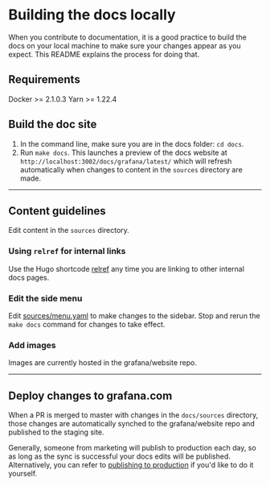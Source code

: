 # Building the docs locally

When you contribute to documentation, it is a good practice to build the docs on your local machine to make sure your changes appear as you expect. This README explains the process for doing that.

## Requirements

Docker >= 2.1.0.3
Yarn >= 1.22.4

## Build the doc site

1. In the command line, make sure you are in the docs folder: `cd docs`.
1. Run `make docs`. This launches a preview of the docs website at `http://localhost:3002/docs/grafana/latest/` which will refresh automatically when changes to content in the `sources` directory are made.

---

## Content guidelines

Edit content in the `sources` directory.

### Using `relref` for internal links

Use the Hugo shortcode [relref](https://gohugo.io/content-management/cross-references/#use-ref-and-relref) any time you are linking to other internal docs pages.

### Edit the side menu

Edit [sources/menu.yaml](sources/menu.yaml) to make changes to the sidebar. Stop and rerun the `make docs` command for changes to take effect.

### Add images

Images are currently hosted in the grafana/website repo.

---

## Deploy changes to grafana.com

When a PR is merged to master with changes in the `docs/sources` directory, those changes are automatically synched to the grafana/website repo and published to the staging site.

Generally, someone from marketing will publish to production each day, so as long as the sync is successful your docs edits will be published. Alternatively, you can refer to [publishing to production](https://github.com/grafana/website#publishing-to-production-grafanacom) if you'd like to do it yourself.